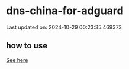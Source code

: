 # dns-china-for-adguard

Last updated on: 2024-10-29 00:23:35.469373

## how to use

[See here](https://github.com/AdguardTeam/AdGuardHome/wiki/Configuration#upstreams-from-file)